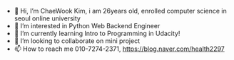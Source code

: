 - 👋 Hi, I’m ChaeWook Kim, i am 26years old, enrolled computer science in seoul online university
- 👀 I’m interested in Python Web Backend Engineer
- 🌱 I’m currently learning Intro to Programming in Udacity!
- 💞️ I’m looking to collaborate on mini project
- 📫 How to reach me 010-7274-2371, https://blog.naver.com/health2297

<!---
atom token : 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
kcw2297/kcw2297 is a ✨ special ✨ repository because its `README.md` (this file) appears on your GitHub profile.
You can click the Preview link to take a look at your changes.
--->
